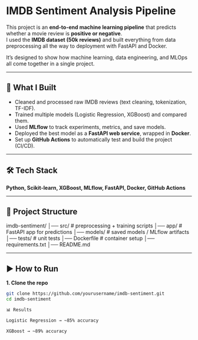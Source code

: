 #  IMDB Sentiment Analysis Pipeline  

This project is an **end-to-end machine learning pipeline** that predicts whether a movie review is **positive or negative**.  
I used the **IMDB dataset (50k reviews)** and built everything from data preprocessing all the way to deployment with FastAPI and Docker.  

It’s designed to show how machine learning, data engineering, and MLOps all come together in a single project.  

---

## 🚀 What I Built  
- Cleaned and processed raw IMDB reviews (text cleaning, tokenization, TF-IDF).  
- Trained multiple models (Logistic Regression, XGBoost) and compared them.  
- Used **MLflow** to track experiments, metrics, and save models.  
- Deployed the best model as a **FastAPI web service**, wrapped in **Docker**.  
- Set up **GitHub Actions** to automatically test and build the project (CI/CD).  

---

## 🛠️ Tech Stack  
**Python, Scikit-learn, XGBoost, MLflow, FastAPI, Docker, GitHub Actions**  

---

## 📂 Project Structure  
imdb-sentiment/
│── src/ # preprocessing + training scripts
│── app/ # FastAPI app for predictions
│── models/ # saved models / MLflow artifacts
│── tests/ # unit tests
│── Dockerfile # container setup
│── requirements.txt
│── README.md


---

## ▶️ How to Run  

**1. Clone the repo**  
```bash
git clone https://github.com/yourusername/imdb-sentiment.git
cd imdb-sentiment

📊 Results

Logistic Regression → ~85% accuracy

XGBoost → ~89% accuracy

